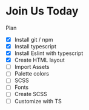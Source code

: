 # Join Us Today

Plan

- [x] Install git / npm
- [x] Install typescript
- [x] Install Eslint with typescript
- [x] Create HTML layout
- [ ] Import Assets
- [ ] Palette colors
- [ ] SCSS
- [ ] Fonts
- [ ] Create SCSS
- [ ] Customize with TS
